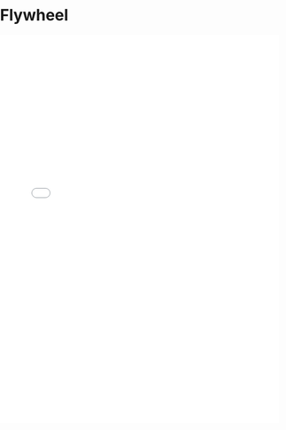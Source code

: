 # Flywheel

<style>
    body, html {
        width: 100%;
        height: 100%;
        margin: 0;
        padding: 0;

    }

    iframe {
        width: 100% !important;
        border: none; 
    }

    .my-iframe {
        width: 100%;
        border: none;
        background-color: white;
    }
</style>


<iframe class="my-iframe" height="700" src="local.html"></iframe>
